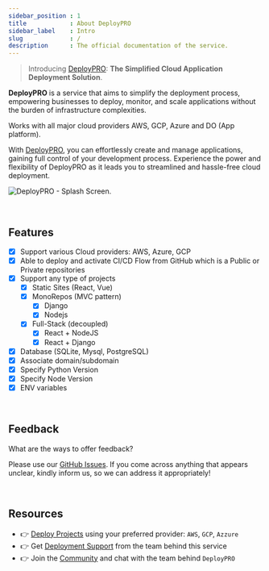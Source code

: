 ```yaml
---
sidebar_position : 1
title            : About DeployPRO
sidebar_label    : Intro
slug             : /
description      : The official documentation of the service. 
---
```


<!-- GOOGLE Stuff -->
<head>
    <meta name="google-site-verification" content="VW84QZUx9lXlONq9YSMvPLpJyY0w-ZSutA89XdGT7xo" />
</head>

> Introducing [DeployPRO](https://deploypro.dev/): **The Simplified Cloud Application Deployment Solution**.

**DeployPRO** is a service that aims to simplify the deployment process, empowering businesses to deploy, monitor, and scale applications without the burden of infrastructure complexities. 

Works with all major cloud providers AWS, GCP, Azure and DO (App platform). 

With [DeployPRO](https://deploypro.dev/), you can effortlessly create and manage applications, gaining full control of your development process. Experience the power and flexibility of DeployPRO as it leads you to streamlined and hassle-free cloud deployment.

![DeployPRO - Splash Screen.](https://github.com/app-generator/dummy/assets/51070104/3e44bb40-c425-4548-b580-ac87c027e185)

<br />

## Features

- [x] Support various Cloud providers: AWS, Azure, GCP
- [x] Able to deploy and activate CI/CD Flow from GitHub which is a Public or Private repositories
- [x] Support any type of projects
    - [x] Static Sites (React, Vue)
    - [x] MonoRepos (MVC pattern)
        - [x] Django
        - [x] Nodejs
    - [x] Full-Stack (decoupled)
        - [x] React + NodeJS
        - [x] React + Django
- [x] Database (SQLite, Mysql, PostgreSQL)
- [x] Associate domain/subdomain 
- [x] Specify Python Version
- [x] Specify Node Version
- [x] ENV variables 

<br />

## Feedback

What are the ways to offer feedback? 

Please use our [GitHub Issues](https://github.com/app-generator/deploypro/issues).  If you come across anything that appears unclear, kindly inform us, so we can address it appropriately!

<br />

## Resources

- 👉 [Deploy Projects](https://deploypro.dev/) using your preferred provider: `AWS`, `GCP`, `Azzure`
- 👉 Get [Deployment Support](https://deploypro.dev/support/) from the team behind this service
- 👉 Join the [Community](https://discord.gg/qQhjQZhnur) and chat with the team behind `DeployPRO`
